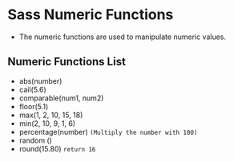 # Sass Numeric Functions
* The numeric functions are used to manipulate numeric values.

## Numeric Functions List
* abs(number)
* cail(5.6)  
* comparable(num1, num2)
* floor(5.1)
* max(1, 2, 10, 15, 18)
* min(2, 10, 9, 1, 6)
* percentage(number) `(Multiply the number with 100)`
* random ()
* round(15.80) `return 16`